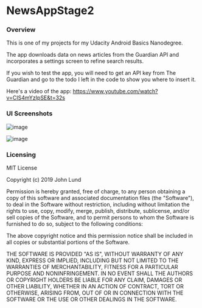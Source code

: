 # **NewsAppStage2**

### **Overview**

This is one of my projects for my Udacity Android Basics Nanodegree.

The app downloads data on news articles from the Guardian API and incorporates a settings screen to refine search results.

If you wish to test the app, you will need to get an API key from The Guardian and go to the todo I left in the code to show you
where to insert it.

Here's a video of the app:
https://www.youtube.com/watch?v=CIS4mYzIpSE&t=32s


### **UI Screenshots**

![image](https://user-images.githubusercontent.com/36385109/54090294-92343480-436a-11e9-9824-4e90fa9040fb.png)

![image](https://user-images.githubusercontent.com/36385109/54090301-a0825080-436a-11e9-9e48-757d433d65d1.png)



### **Licensing**

MIT License

Copyright (c) 2019 John Lund

Permission is hereby granted, free of charge, to any person obtaining a copy of this software and associated documentation files (the "Software"), to deal in the Software without restriction, including without limitation the rights to use, copy, modify, merge, publish, distribute, sublicense, and/or sell copies of the Software, and to permit persons to whom the Software is furnished to do so, subject to the following conditions:

The above copyright notice and this permission notice shall be included in all copies or substantial portions of the Software.

THE SOFTWARE IS PROVIDED "AS IS", WITHOUT WARRANTY OF ANY KIND, EXPRESS OR IMPLIED, INCLUDING BUT NOT LIMITED TO THE WARRANTIES OF MERCHANTABILITY, FITNESS FOR A PARTICULAR PURPOSE AND NONINFRINGEMENT. IN NO EVENT SHALL THE AUTHORS OR COPYRIGHT HOLDERS BE LIABLE FOR ANY CLAIM, DAMAGES OR OTHER LIABILITY, WHETHER IN AN ACTION OF CONTRACT, TORT OR OTHERWISE, ARISING FROM, OUT OF OR IN CONNECTION WITH THE SOFTWARE OR THE USE OR OTHER DEALINGS IN THE SOFTWARE.

